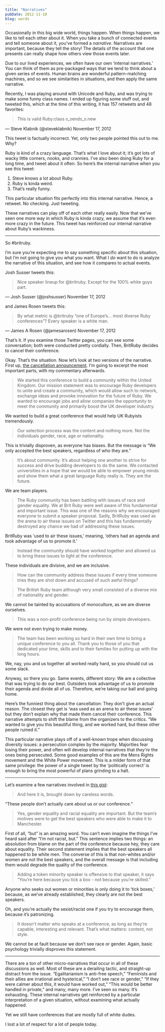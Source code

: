 ```yaml
---
title: "Narratives"
pubDate: 2012-11-18
blog: words
---
```



Occasionally in this big wide world, things happen. When things happen, we like to tell each other about it. When you take a bunch of connected events and tell someone about it, you’ve formed a *narrative*. Narratives are important, because they tell the story! The details of the account that one presents can really shape how others view those events later.

Due to our lived experiences, we often have our own ‘internal narratives.’ You can think of them as pre-packaged ways that we tend to think about a given series of events. Human brains are wonderful pattern-matching machines, and so we see similarities in situations, and then apply the same narrative.

Recently, I was playing around with Unicode and Ruby, and was trying to make some funny class names. I ended up figuring some stuff out, and tweeted this, which at the time of this writing, it has 157 retweets and 48 favorites:

> This is valid Ruby:class ಠ_ಠendಠ_ಠ.new

— Steve Klabnik (@steveklabnik) November 17, 2012
> 

This tweet is factually incorrect. Yet, only two people pointed this out to me. Why?

Ruby is kind of a crazy language. That’s what I love about it; it’s got lots of wacky little corners, nooks, and crannies. I’ve also been doing Ruby for a long time, and tweet about it often. So here’s the internal narrative when you see this tweet:

1. Steve knows a lot about Ruby.
2. Ruby is kinda weird.
3. That’s really funny.

This particular situation fits perfectly into this internal narrative. Hence, a retweet. No checking. Just tweeting.

These narratives can play off of each other really easily. Now that we’ve seen one more way in which Ruby is kinda crazy, we assume that it’s even more crazy in the future. This tweet has reinforced our internal narrative about Ruby’s wackiness.

---

So #britruby.

I’m sure you’re expecting me to say something specific about this situation, but I’m not going to give you what you want. What I *do* want to do is analyze the narrative of this situation, and see how it compares to actual events.

Josh Susser tweets this:

> Nice speaker lineup for @britruby. Except for the 100% white guys part.

— Josh Susser (@joshsusser) November 17, 2012
> 

and James Rosen tweets this:

> By what metric is @britruby “one of Europe’s… most diverse Ruby conferences”? Every speaker is a white man.

— James A Rosen (@jamesarosen) November 17, 2012
> 

That’s it. If you examine those Twitter pages, you can see some conversation; both were conducted pretty cordially. Then, BritRuby decides to cancel their conference.

Okay. That’s the situation. Now let’s look at two versions of the narrative. First up, [the cancellation announcement](http://2013.britruby.com/). I’m going to excerpt the most important parts, with my commentary afterwards.

> We started this conference to build a community within the United Kingdom. Our mission statement was to encourage Ruby developers to unite and create a community, which would allow such to network, exchange ideas and provoke innovation for the future of Ruby. We wanted to encourage jobs and allow companies the opportunity to meet the community and primarily boost the UK developer industry.
> 

We wanted to build a great conference that would help UK Rubyists tremendously.

> Our selection process was the content and nothing more. Not the individuals gender, race, age or nationality.
> 

This is trivially disproven, as everyone has biases. But the message is “We only accepted the best speakers, regardless of who they are.”

> It’s about community. It’s about helping one another to strive for success and drive budding developers to do the same. We contacted universities in a hope that we would be able to empower young minds and show them what a great language Ruby really is. They are the future.
> 

We are team players.

> The Ruby community has been battling with issues of race and gender equality. We at Brit Ruby were well aware of this fundamental and important issue. This was one of the reasons why we encouraged everyone to submit a speaker proposal. Sadly, BritRuby was used as the arena to air these issues on Twitter and this has fundamentally destroyed any chance we had of addressing these issues.
> 

BritRuby was ‘used to air these issues,’ meaning, ‘others had an agenda and took advantage of us to promote it.’

> Instead the community should have worked together and allowed us to bring these issues to light at the conference.
> 

These individuals are divisive, and we are inclusive.

> How can the community address these issues if every time someone tries they are shot down and accused of such awful things?
> 

> The British Ruby team although very small consisted of a diverse mix of nationality and gender.
> 

We cannot be tainted by accusations of monoculture, as we are diverse ourselves.

> This was a non-profit conference being run by simple developers.
> 

We were not even trying to make money.

> The team has been working so hard in their own time to bring a unique conference to you all. Thank you to those of you that dedicated your time, skills and to their families for putting up with the long hours.
> 

We, nay, you and us together all worked really hard, so you should cut us some slack.

Anyway, so there you go. Same events, different story: We are a collective that was trying to do our best. Outsiders took advantage of us to promote their agenda and divide all of us. Therefore, we’re taking our ball and going home.

Here’s the funniest thing about the cancellation: They don’t give an actual reason. The closest they get is ‘was used as an arena to air these issues’ but they don’t explain why that made them cancel their conference. This narrative attempts to shift the blame from the organizers to the critics. “We wanted to give you this beautiful thing, and we worked hard, but these other people ruined it.”

This particular narrative plays off of a well-known trope when discussing diversity issues: a persecution complex by the majority. Majorities fear losing their power, and often will develop internal narratives that *they’re* the ones being persecuted. Some good examples of this are the Mens Rights movement and the White Power movement. This is a milder form of that same privilege: the power of a single tweet by the ‘politically correct’ is enough to bring the most powerful of plans grinding to a halt.

---

Let’s examine a few narratives involved in [this gist](https://gist.github.com/4106776):

> And here it is, brought down by careless words.
> 

“These people don’t actually care about us or our conference.”

> Yes, gender equality and racial equality are important. But the team’s motives were to get the best speakers who were able to make it to Manchester.
> 

First of all, “but” is an amazing word. You can’t even imagine the things I’ve heard said after “I’m not racist, but.” This sentence implies two things: an absolution from blame on the part of the conference because hey, they care about equality. Their second statement implies that the best speakers all happened to be white men. The converse of this is that non-whites and/or women are not the best speakers, and the overall message is that including them would degrade the quality of the conference.

> Adding a token minority speaker is offensive to that speaker, it says “You’re here because you tick a box - not because you’re skilled.”
> 

Anyone who seeks out women or minorities is only doing it to ‘tick boxes,’ because, as we’ve already established, they clearly are not the best speakers.

Oh, and you’re actually the sexist/racist one if you try to encourage them, because it’s patronizing.

> It doesn’t matter who speaks at a conference, as long as they’re capable, interesting and relevant. That’s what matters: content, not style.
> 

We cannot be at fault because we don’t see race or gender. Again, basic psychology trivially disproves this statement.

---

There are a ton of other micro-narratives that occur in all of these discussions as well. Most of these are a derailing tactic, and straight-up distract from the issue. “Egalitarianism is anti-free speech,” “Feminists and their allies are irrational and hysterical,” “I don’t see race or gender,” “If they were calmer about this, it would have worked out,” “This would be better handled in private,” and many, many more. I’ve seen so many. It’s exhausting. These internal narratives get reinforced by a particular interpretation of a given situation, without examining what actually happened.

Yet we still have conferences that are mostly full of white dudes.

I lost a lot of respect for a lot of people today.
